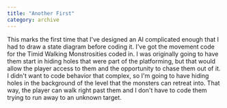```yaml
---
title: "Another First"
category: archive
---
```

This marks the first time that I've designed an AI complicated enough that I had to draw a state diagram before coding it. I've got the movement code for the Timid Walking Monstrosities coded in. I was originally going to have them start in hiding holes that were part of the platforming, but that would allow the player access to them and the opportunity to chase them out of it. I didn't want to code behavior that complex, so I'm going to have hiding holes in the background of the level that the monsters can retreat into. That way, the player can walk right past them and I don't have to code them trying to run away to an unknown target.